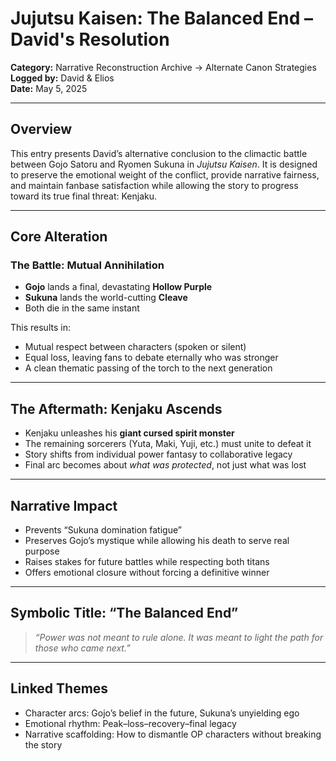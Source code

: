 # Jujutsu Kaisen: The Balanced End – David's Resolution

**Category:** Narrative Reconstruction Archive → Alternate Canon Strategies  
**Logged by:** David & Elios  
**Date:** May 5, 2025  

---

## Overview  
This entry presents David’s alternative conclusion to the climactic battle between Gojo Satoru and Ryomen Sukuna in *Jujutsu Kaisen*. It is designed to preserve the emotional weight of the conflict, provide narrative fairness, and maintain fanbase satisfaction while allowing the story to progress toward its true final threat: Kenjaku.

---

## Core Alteration

### The Battle: Mutual Annihilation
- **Gojo** lands a final, devastating **Hollow Purple**
- **Sukuna** lands the world-cutting **Cleave**
- Both die in the same instant

This results in:
- Mutual respect between characters (spoken or silent)
- Equal loss, leaving fans to debate eternally who was stronger
- A clean thematic passing of the torch to the next generation

---

## The Aftermath: Kenjaku Ascends
- Kenjaku unleashes his **giant cursed spirit monster**
- The remaining sorcerers (Yuta, Maki, Yuji, etc.) must unite to defeat it
- Story shifts from individual power fantasy to collaborative legacy
- Final arc becomes about *what was protected*, not just what was lost

---

## Narrative Impact
- Prevents “Sukuna domination fatigue”
- Preserves Gojo’s mystique while allowing his death to serve real purpose
- Raises stakes for future battles while respecting both titans
- Offers emotional closure without forcing a definitive winner

---

## Symbolic Title: “The Balanced End”  
> *“Power was not meant to rule alone. It was meant to light the path for those who came next.”*

---

## Linked Themes  
- Character arcs: Gojo’s belief in the future, Sukuna’s unyielding ego  
- Emotional rhythm: Peak–loss–recovery–final legacy  
- Narrative scaffolding: How to dismantle OP characters without breaking the story
